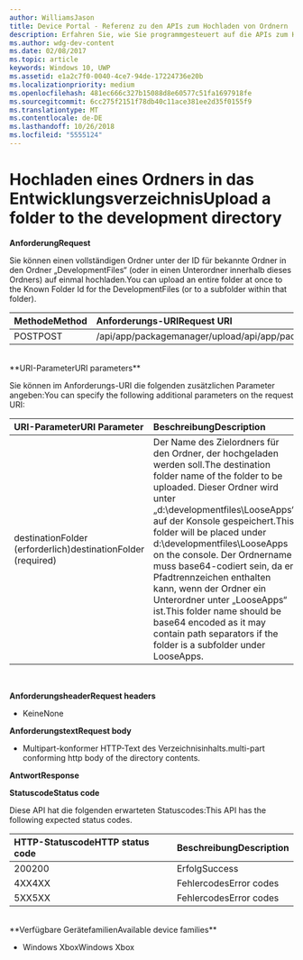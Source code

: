 ```yaml
---
author: WilliamsJason
title: Device Portal - Referenz zu den APIs zum Hochladen von Ordnern
description: Erfahren Sie, wie Sie programmgesteuert auf die APIs zum Hochladen von Ordnern zugreifen.
ms.author: wdg-dev-content
ms.date: 02/08/2017
ms.topic: article
keywords: Windows 10, UWP
ms.assetid: e1a2c7f0-0040-4ce7-94de-17224736e20b
ms.localizationpriority: medium
ms.openlocfilehash: 481ec666c327b15088d8e60577c51fa1697918fe
ms.sourcegitcommit: 6cc275f2151f78db40c11ace381ee2d35f0155f9
ms.translationtype: MT
ms.contentlocale: de-DE
ms.lasthandoff: 10/26/2018
ms.locfileid: "5555124"
---
```

# <a name="upload-a-folder-to-the-development-directory"></a><span data-ttu-id="3569b-104">Hochladen eines Ordners in das Entwicklungsverzeichnis</span><span class="sxs-lookup"><span data-stu-id="3569b-104">Upload a folder to the development directory</span></span>

**<span data-ttu-id="3569b-105">Anforderung</span><span class="sxs-lookup"><span data-stu-id="3569b-105">Request</span></span>**

<span data-ttu-id="3569b-106">Sie können einen vollständigen Ordner unter der ID für bekannte Ordner in den Ordner „DevelopmentFiles“ (oder in einen Unterordner innerhalb dieses Ordners) auf einmal hochladen.</span><span class="sxs-lookup"><span data-stu-id="3569b-106">You can upload an entire folder at once to the Known Folder Id for the DevelopmentFiles (or to a subfolder within that folder).</span></span>

<span data-ttu-id="3569b-107">Methode</span><span class="sxs-lookup"><span data-stu-id="3569b-107">Method</span></span>      | <span data-ttu-id="3569b-108">Anforderungs-URI</span><span class="sxs-lookup"><span data-stu-id="3569b-108">Request URI</span></span>
:------     | :------
<span data-ttu-id="3569b-109">POST</span><span class="sxs-lookup"><span data-stu-id="3569b-109">POST</span></span> | <span data-ttu-id="3569b-110">/api/app/packagemanager/upload</span><span class="sxs-lookup"><span data-stu-id="3569b-110">/api/app/packagemanager/upload</span></span> 
<br />
**<span data-ttu-id="3569b-111">URI-Parameter</span><span class="sxs-lookup"><span data-stu-id="3569b-111">URI parameters</span></span>**

<span data-ttu-id="3569b-112">Sie können im Anforderungs-URI die folgenden zusätzlichen Parameter angeben:</span><span class="sxs-lookup"><span data-stu-id="3569b-112">You can specify the following additional parameters on the request URI:</span></span>

<span data-ttu-id="3569b-113">URI-Parameter</span><span class="sxs-lookup"><span data-stu-id="3569b-113">URI Parameter</span></span>      | <span data-ttu-id="3569b-114">Beschreibung</span><span class="sxs-lookup"><span data-stu-id="3569b-114">Description</span></span>
:------     | :-----
<span data-ttu-id="3569b-115">destinationFolder (erforderlich)</span><span class="sxs-lookup"><span data-stu-id="3569b-115">destinationFolder  (required)</span></span> | <span data-ttu-id="3569b-116">Der Name des Zielordners für den Ordner, der hochgeladen werden soll.</span><span class="sxs-lookup"><span data-stu-id="3569b-116">The destination folder name of the folder to be uploaded.</span></span> <span data-ttu-id="3569b-117">Dieser Ordner wird unter „d:\developmentfiles\LooseApps“ auf der Konsole gespeichert.</span><span class="sxs-lookup"><span data-stu-id="3569b-117">This folder will be placed under d:\developmentfiles\LooseApps on the console.</span></span> <span data-ttu-id="3569b-118">Der Ordnername muss base64-codiert sein, da er Pfadtrennzeichen enthalten kann, wenn der Ordner ein Unterordner unter „LooseApps“ ist.</span><span class="sxs-lookup"><span data-stu-id="3569b-118">This folder name should be base64 encoded as it may contain path separators if the folder is a subfolder under LooseApps.</span></span>
<br />

**<span data-ttu-id="3569b-119">Anforderungsheader</span><span class="sxs-lookup"><span data-stu-id="3569b-119">Request headers</span></span>**

- <span data-ttu-id="3569b-120">Keine</span><span class="sxs-lookup"><span data-stu-id="3569b-120">None</span></span>

**<span data-ttu-id="3569b-121">Anforderungstext</span><span class="sxs-lookup"><span data-stu-id="3569b-121">Request body</span></span>**

- <span data-ttu-id="3569b-122">Multipart-konformer HTTP-Text des Verzeichnisinhalts.</span><span class="sxs-lookup"><span data-stu-id="3569b-122">multi-part conforming http body of the directory contents.</span></span>

**<span data-ttu-id="3569b-123">Antwort</span><span class="sxs-lookup"><span data-stu-id="3569b-123">Response</span></span>**

**<span data-ttu-id="3569b-124">Statuscode</span><span class="sxs-lookup"><span data-stu-id="3569b-124">Status code</span></span>**

<span data-ttu-id="3569b-125">Diese API hat die folgenden erwarteten Statuscodes:</span><span class="sxs-lookup"><span data-stu-id="3569b-125">This API has the following expected status codes.</span></span>

<span data-ttu-id="3569b-126">HTTP-Statuscode</span><span class="sxs-lookup"><span data-stu-id="3569b-126">HTTP status code</span></span>      | <span data-ttu-id="3569b-127">Beschreibung</span><span class="sxs-lookup"><span data-stu-id="3569b-127">Description</span></span>
:------     | :-----
<span data-ttu-id="3569b-128">200</span><span class="sxs-lookup"><span data-stu-id="3569b-128">200</span></span> | <span data-ttu-id="3569b-129">Erfolg</span><span class="sxs-lookup"><span data-stu-id="3569b-129">Success</span></span>
<span data-ttu-id="3569b-130">4XX</span><span class="sxs-lookup"><span data-stu-id="3569b-130">4XX</span></span> | <span data-ttu-id="3569b-131">Fehlercodes</span><span class="sxs-lookup"><span data-stu-id="3569b-131">Error codes</span></span>
<span data-ttu-id="3569b-132">5XX</span><span class="sxs-lookup"><span data-stu-id="3569b-132">5XX</span></span> | <span data-ttu-id="3569b-133">Fehlercodes</span><span class="sxs-lookup"><span data-stu-id="3569b-133">Error codes</span></span>
<br />
**<span data-ttu-id="3569b-134">Verfügbare Gerätefamilien</span><span class="sxs-lookup"><span data-stu-id="3569b-134">Available device families</span></span>**

* <span data-ttu-id="3569b-135">Windows Xbox</span><span class="sxs-lookup"><span data-stu-id="3569b-135">Windows Xbox</span></span>

